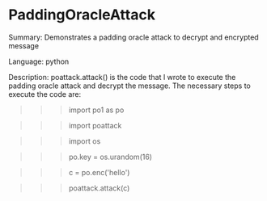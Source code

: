 # PaddingOracleAttack
Summary:
Demonstrates a padding oracle attack to decrypt and encrypted message

Language: python

Description:
  poattack.attack() is the code that I wrote to execute the padding oracle attack and decrypt the message.
  The necessary steps to execute the code are:
  >>> import po1 as po
  
  
  >>> import poattack
  
  
  >>> import os
  
  
  >>> po.key = os.urandom(16)
  
  
  >>> c = po.enc('hello')
  
  
  >>> poattack.attack(c)

